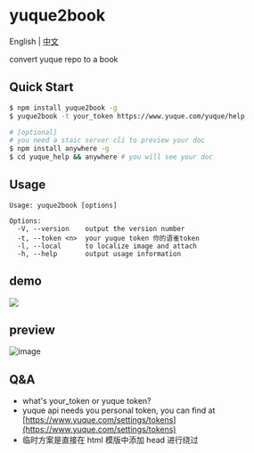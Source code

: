 # yuque2book
English  |  [中文](https://github.com/yuque-helper/yuque2book/wiki/%E8%AF%AD%E9%9B%80%E6%96%87%E6%A1%A3%E5%B7%A5%E5%85%B7)

convert yuque repo to a book

## Quick Start

```bash
$ npm install yuque2book -g
$ yuque2book -t your_token https://www.yuque.com/yuque/help

# [optional]
# you need a staic server cli to preview your doc 
$ npm install anywhere -g
$ cd yuque_help && anywhere # you will see your doc
```

## Usage

```
Usage: yuque2book [options]

Options:
  -V, --version    output the version number
  -t, --token <n>  your yuque token 你的语雀token
  -l, --local      to localize image and attach
  -h, --help       output usage information
```

## demo

![](https://raw.githubusercontent.com/yuque-helper/yuque2book/master/doc/yuque2book.gif)


## preview

![image](https://user-images.githubusercontent.com/16508727/54540564-23db1c00-49d3-11e9-87d2-b35e230a6151.png)

## Q&A

- what's your_token or yuque token?
- yuque api needs you personal token, you can find at [https://www.yuque.com/settings/tokens](https://www.yuque.com/settings/tokens)
- 临时方案是直接在 html 模版中添加 head 进行绕过 <meta name="referrer" content="no-referrer" />
